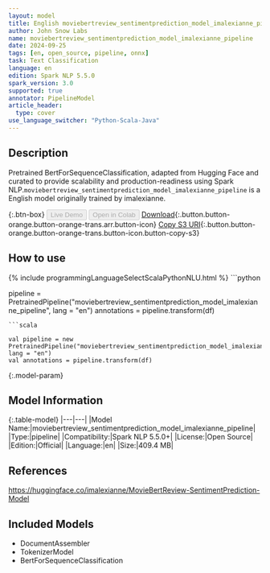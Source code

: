 ```yaml
---
layout: model
title: English moviebertreview_sentimentprediction_model_imalexianne_pipeline pipeline BertForSequenceClassification from imalexianne
author: John Snow Labs
name: moviebertreview_sentimentprediction_model_imalexianne_pipeline
date: 2024-09-25
tags: [en, open_source, pipeline, onnx]
task: Text Classification
language: en
edition: Spark NLP 5.5.0
spark_version: 3.0
supported: true
annotator: PipelineModel
article_header:
  type: cover
use_language_switcher: "Python-Scala-Java"
---
```


## Description

Pretrained BertForSequenceClassification, adapted from Hugging Face and curated to provide scalability and production-readiness using Spark NLP.`moviebertreview_sentimentprediction_model_imalexianne_pipeline` is a English model originally trained by imalexianne.

{:.btn-box}
<button class="button button-orange" disabled>Live Demo</button>
<button class="button button-orange" disabled>Open in Colab</button>
[Download](https://s3.amazonaws.com/auxdata.johnsnowlabs.com/public/models/moviebertreview_sentimentprediction_model_imalexianne_pipeline_en_5.5.0_3.0_1727288217032.zip){:.button.button-orange.button-orange-trans.arr.button-icon}
[Copy S3 URI](s3://auxdata.johnsnowlabs.com/public/models/moviebertreview_sentimentprediction_model_imalexianne_pipeline_en_5.5.0_3.0_1727288217032.zip){:.button.button-orange.button-orange-trans.button-icon.button-copy-s3}

## How to use



<div class="tabs-box" markdown="1">
{% include programmingLanguageSelectScalaPythonNLU.html %}
```python

pipeline = PretrainedPipeline("moviebertreview_sentimentprediction_model_imalexianne_pipeline", lang = "en")
annotations =  pipeline.transform(df)   

```
```scala

val pipeline = new PretrainedPipeline("moviebertreview_sentimentprediction_model_imalexianne_pipeline", lang = "en")
val annotations = pipeline.transform(df)

```
</div>

{:.model-param}
## Model Information

{:.table-model}
|---|---|
|Model Name:|moviebertreview_sentimentprediction_model_imalexianne_pipeline|
|Type:|pipeline|
|Compatibility:|Spark NLP 5.5.0+|
|License:|Open Source|
|Edition:|Official|
|Language:|en|
|Size:|409.4 MB|

## References

https://huggingface.co/imalexianne/MovieBertReview-SentimentPrediction-Model

## Included Models

- DocumentAssembler
- TokenizerModel
- BertForSequenceClassification